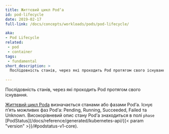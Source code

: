 ```yaml
---
title: Життєвий цикл Podʼа
id: pod-lifecycle
date: 2019-02-17
full-link: /docs/concepts/workloads/pods/pod-lifecycle/

aka:
- Pod Lifecycle
related:
 - pod
 - container
tags:
 - fundamental
short_description: >
  Послідовність станів, через які проходить Pod протягом свого існування.
 
---
```


Послідовність станів, через які проходить Pod протягом свого існування.

<!--more--> 

[Життєвий цикл Podа](/docs/concepts/workloads/pods/pod-lifecycle/) визначається станами або фазами Podʼа. Існує пʼять можливих фаз Podʼа: Pending, Running, Succeeded, Failed та Unknown. Високорівневий опис стану Podʼа знаходиться в полі `phase` [PodStatus](/docs/reference/generated/kubernetes-api/{{< param "version" >}}/#podstatus-v1-core).
